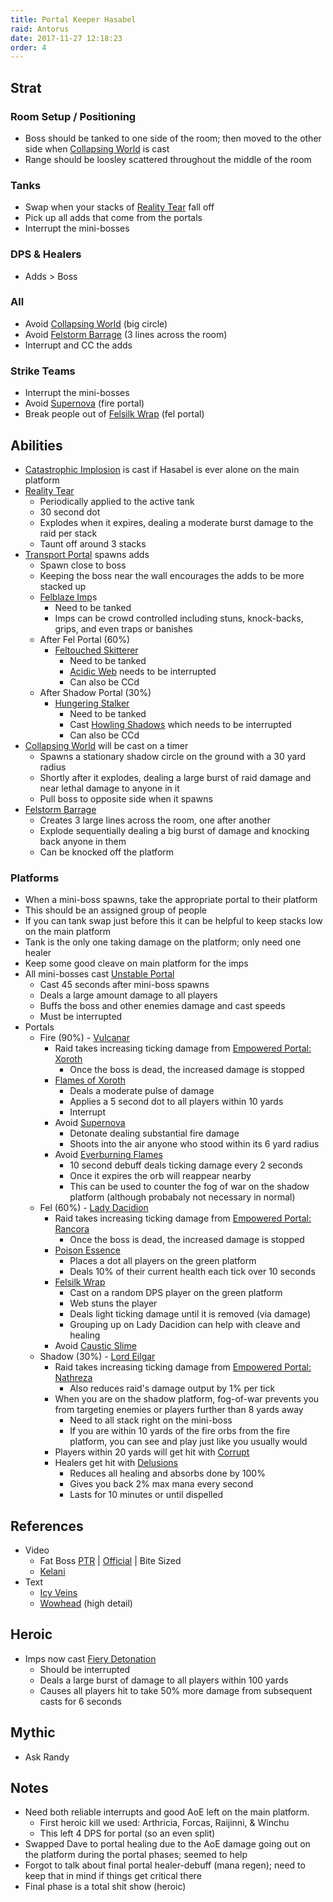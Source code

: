 ```yaml
---
title: Portal Keeper Hasabel
raid: Antorus
date: 2017-11-27 12:18:23
order: 4
---
```


## Strat
### Room Setup / Positioning
- Boss should be tanked to one side of the room; then moved to the other side when [Collapsing World](http://www.wowhead.com/spell=243983) is cast
- Range should be loosley scattered throughout the middle of the room

### Tanks
- Swap when your stacks of [Reality Tear](http://www.wowhead.com/spell=244016) fall off
- Pick up all adds that come from the portals
- Interrupt the mini-bosses

### DPS & Healers
- Adds > Boss

### All
- Avoid [Collapsing World](http://www.wowhead.com/spell=243983) (big circle)
- Avoid [Felstorm Barrage](http://www.wowhead.com/spell=244000) (3 lines across the room)
- Interrupt and CC the adds

### Strike Teams
- Interrupt the mini-bosses
- Avoid [Supernova](http://www.wowhead.com/spell=244598) (fire portal)
- Break people out of [Felsilk Wrap](http://www.wowhead.com/spell=244926) (fel portal)

## Abilities
- [Catastrophic Implosion](http://www.wowhead.com/spell=246075) is cast if Hasabel is ever alone on the main platform
- [Reality Tear](http://www.wowhead.com/spell=244016) 
  - Periodically applied to the active tank
  - 30 second dot 
  - Explodes when it expires, dealing a moderate burst damage to the raid per stack
  - Taunt off around 3 stacks
- [Transport Portal](http://www.wowhead.com/spell=244677) spawns adds
  - Spawn close to boss
  - Keeping the boss near the wall encourages the adds to be more stacked up
  - [Felblaze Imp](http://www.wowhead.com/npc=120535)s 
    - Need to be tanked
    - Imps can be crowd controlled including stuns, knock-backs, grips, and even traps or banishes
  - After Fel Portal (60%)
    - [Feltouched Skitterer](http://www.wowhead.com/npc=125547)
      - Need to be tanked
      - [Acidic Web](http://www.wowhead.com/spell=246208) needs to be interrupted
      - Can also be CCd
  - After Shadow Portal (30%)
    - [Hungering Stalker](http://www.wowhead.com/npc=125549)
      - Need to be tanked
      - Cast [Howling Shadows](http://www.wowhead.com/spell=245504) which needs to be interrupted
      - Can also be CCd
- [Collapsing World](http://www.wowhead.com/spell=243983) will be cast on a timer
  - Spawns a stationary shadow circle on the ground with a 30 yard radius
  - Shortly after it explodes, dealing a large burst of raid damage and near lethal damage to anyone in it
  - Pull boss to opposite side when it spawns
- [Felstorm Barrage](http://www.wowhead.com/spell=244000)
  - Creates 3 large lines across the room, one after another
  - Explode sequentially dealing a big burst of damage and knocking back anyone in them
  - Can be knocked off the platform

### Platforms
- When a mini-boss spawns, take the appropriate portal to their platform
- This should be an assigned group of people
- If you can tank swap just before this it can be helpful to keep stacks low on the main platform
- Tank is the only one taking damage on the platform; only need one healer
- Keep some good cleave on main platform for the imps
- All mini-bosses cast [Unstable Portal](http://www.wowhead.com/spell=255805)
  - Cast 45 seconds after mini-boss spawns
  - Deals a large amount damage to all players
  - Buffs the boss and other enemies damage and cast speeds
  - Must be interrupted
- Portals
  - Fire (90%) - [Vulcanar](http://www.wowhead.com/npc=124396)
    - Raid takes increasing ticking damage from [Empowered Portal: Xoroth](http://www.wowhead.com/spell=244318)
      - Once the boss is dead, the increased damage is stopped
    - [Flames of Xoroth](http://www.wowhead.com/spell=244607)
      - Deals a moderate pulse of damage 
      - Applies a 5 second dot to all players within 10 yards
      - Interrupt
    - Avoid [Supernova](http://www.wowhead.com/spell=244598) 
      - Detonate dealing substantial fire damage
      - Shoots into the air anyone who stood within its 6 yard radius
    - Avoid [Everburning Flames](http://www.wowhead.com/spell=244612)
      - 10 second debuff deals ticking damage every 2 seconds
      - Once it expires the orb will reappear nearby
      - This can be used to counter the fog of war on the shadow platform (although probabaly not necessary in normal)
  - Fel (60%) - [Lady Dacidion](http://www.wowhead.com/npc=124395)
    - Raid takes increasing ticking damage from [Empowered Portal: Rancora](http://www.wowhead.com/spell=246082)
      - Once the boss is dead, the increased damage is stopped
    - [Poison Essence](http://www.wowhead.com/spell=246316)
      - Places a dot all players on the green platform
      - Deals 10% of their current health each tick over 10 seconds
    - [Felsilk Wrap](http://www.wowhead.com/spell=244926)
      - Cast on a random DPS player on the green platform
      - Web stuns the player
      - Deals light ticking damage until it is removed (via damage)
      - Grouping up on Lady Dacidion can help with cleave and healing
    - Avoid [Caustic Slime](http://www.wowhead.com/spell=244849)
  - Shadow (30%) - [Lord Eilgar](http://www.wowhead.com/npc=124394)
    - Raid takes increasing ticking damage from [Empowered Portal: Nathreza](http://www.wowhead.com/spell=246157)
      - Also reduces raid's damage output by 1% per tick
    - When you are on the shadow platform, fog-of-war prevents you from targeting enemies or players further than 8 yards away
      - Need to all stack right on the mini-boss
      - If you are within 10 yards of the fire orbs from the fire platform, you can see and play just like you usually would
    - Players within 20 yards will get hit with [Corrupt](http://www.wowhead.com/spell=245040)
    - Healers get hit with [Delusions](http://www.wowhead.com/spell=245050)
      - Reduces all healing and absorbs done by 100%
      - Gives you back 2% max mana every second
      - Lasts for 10 minutes or until dispelled 
 
    
## References

- Video
  - Fat Boss [PTR](https://www.youtube.com/watch?v=rrKgZXSIUo0&index=4&list=PLu3dsh6Bc2HXf2og3ie8L_Au-3tbxNlXD) | [Official](https://www.youtube.com/watch?v=46EtWhm5JPc&index=4&list=PLu3dsh6Bc2HX8s-yU5vcUpkmTwtvNlw0U) | Bite Sized
  - [Kelani](https://www.youtube.com/watch?v=YhEQmV6OHoU&list=PL7W5-u3Vdf2I8N3T4bi50EQmDGIH3JKlw&index=5)
- Text
  - [Icy Veins](https://www.icy-veins.com/wow/portal-keeper-hasabel-guide-for-antorus-the-burning-throne)
  - [Wowhead](http://www.wowhead.com/portal-keeper-hasabel-antorus-the-burning-throne-strategy-guide) (high detail)


## Heroic
- Imps now cast [Fiery Detonation](http://www.wowhead.com/spell=244709)
  - Should be interrupted
  - Deals a large burst of damage to all players within 100 yards
  - Causes all players hit to take 50% more damage from subsequent casts for 6 seconds
  

## Mythic
- Ask Randy

## Notes
- Need both reliable interrupts and good AoE left on the main platform.
  - First heroic kill we used: Arthricia, Forcas, Raijinni, & Winchu
  - This left 4 DPS for portal (so an even split)
- Swapped Dave to portal healing due to the AoE damage going out on the platform during the portal phases; seemed to help
- Forgot to talk about final portal healer-debuff (mana regen); need to keep that in mind if things get critical there
- Final phase is a total shit show (heroic)